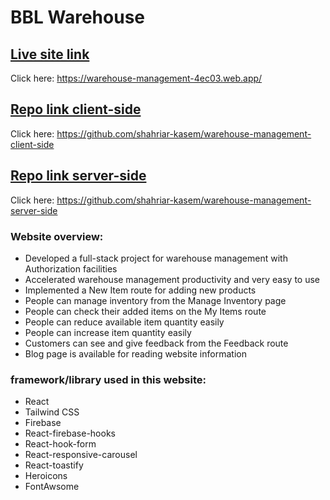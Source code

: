 # BBL Warehouse

## [Live site link](https://warehouse-management-4ec03.web.app/)
Click here: https://warehouse-management-4ec03.web.app/

## [Repo link client-side](https://github.com/shahriar-kasem/warehouse-management-client-side)
Click here: https://github.com/shahriar-kasem/warehouse-management-client-side

## [Repo link server-side](https://github.com/shahriar-kasem/warehouse-management-server-side)
Click here: https://github.com/shahriar-kasem/warehouse-management-server-side

### Website overview:
* Developed a full-stack project for warehouse management with Authorization facilities
* Accelerated warehouse management productivity and very easy to use
* Implemented a New Item route for adding new products
* People can manage inventory from the Manage Inventory page
* People can check their added items on the My Items route
* People can reduce available item quantity easily
* People can increase item quantity easily
* Customers can see and give feedback from the Feedback route
* Blog page is available for reading website information

### framework/library used in this website:
* React
* Tailwind CSS
* Firebase
* React-firebase-hooks
* React-hook-form
* React-responsive-carousel
* React-toastify
* Heroicons
* FontAwsome